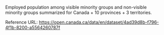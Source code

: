 Employed population among visible minority groups and non-visible minority groups summarized for Canada + 10 provinces + 3 territories.

Reference URL: https://open.canada.ca/data/en/dataset/4ad39d8b-f796-4f1b-8200-a5564260787f
